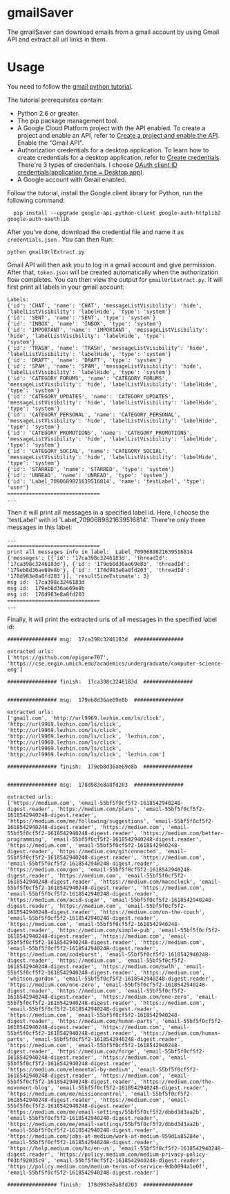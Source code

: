 # gmailSaver

The gmailSaver can download emails from a gmail account by using Gmail API and extract all url links in them.

# Usage
You need to follow the [gmail python tutorial](https://developers.google.com/gmail/api/quickstart/python).

The tutorial prerequisites contain:
- Python 2.6 or greater.
- The pip package management tool.
- A Google Cloud Platform project with the API enabled. To create a project and enable an API, refer to [Create a project and enable the API](https://developers.google.com/workspace/guides/create-project). Enable the "Gmail API".
- Authorization credentials for a desktop application. To learn how to create credentials for a desktop application, refer to [Create credentials](https://developers.google.com/workspace/guides/create-credentials). There're 3 types of credentials. I choose [OAuth client ID credentials(application type = Desktop app)](https://developers.google.com/workspace/guides/create-credentials#oauth-client-id).
- A Google account with Gmail enabled.

Follow the tutorial, install the Google client library for Python, run the following command:
```
  pip install --upgrade google-api-python-client google-auth-httplib2 google-auth-oauthlib
```
After you've done, download the credential file and name it as `credentials.json` . You can then Run:

```
python gmailUrlExtract.py
```

Gmail API will then ask you to log in a gmail account and give permission. After that, `token.json` will be created automatically when the authorization flow completes. You can then view the output for `gmailUrlExtract.py`. It will first print all labels in your gmail account:

```
Labels:
{'id': 'CHAT', 'name': 'CHAT', 'messageListVisibility': 'hide', 'labelListVisibility': 'labelHide', 'type': 'system'}
{'id': 'SENT', 'name': 'SENT', 'type': 'system'}
{'id': 'INBOX', 'name': 'INBOX', 'type': 'system'}
{'id': 'IMPORTANT', 'name': 'IMPORTANT', 'messageListVisibility': 'hide', 'labelListVisibility': 'labelHide', 'type': 
'system'}
{'id': 'TRASH', 'name': 'TRASH', 'messageListVisibility': 'hide', 'labelListVisibility': 'labelHide', 'type': 'system'}
{'id': 'DRAFT', 'name': 'DRAFT', 'type': 'system'}
{'id': 'SPAM', 'name': 'SPAM', 'messageListVisibility': 'hide', 'labelListVisibility': 'labelHide', 'type': 'system'} 
{'id': 'CATEGORY_FORUMS', 'name': 'CATEGORY_FORUMS', 'messageListVisibility': 'hide', 'labelListVisibility': 'labelHide', 'type': 'system'}
{'id': 'CATEGORY_UPDATES', 'name': 'CATEGORY_UPDATES', 'messageListVisibility': 'hide', 'labelListVisibility': 'labelHide', 'type': 'system'}
{'id': 'CATEGORY_PERSONAL', 'name': 'CATEGORY_PERSONAL', 'messageListVisibility': 'hide', 'labelListVisibility': 'labelHide', 'type': 'system'}
{'id': 'CATEGORY_PROMOTIONS', 'name': 'CATEGORY_PROMOTIONS', 'messageListVisibility': 'hide', 'labelListVisibility': 'labelHide', 'type': 'system'}
{'id': 'CATEGORY_SOCIAL', 'name': 'CATEGORY_SOCIAL', 'messageListVisibility': 'hide', 'labelListVisibility': 'labelHide', 'type': 'system'}
{'id': 'STARRED', 'name': 'STARRED', 'type': 'system'}
{'id': 'UNREAD', 'name': 'UNREAD', 'type': 'system'}
{'id': 'Label_7090689821639516814', 'name': 'testLabel', 'type': 'user'}
==============================
...
```
Then it will print all messages in a specified label id. Here, I choose the 'testLabel' with id 'Label_7090689821639516814'. There're only three messages in this label:
```
...
==============================
print all messages info in label:  Label_7090689821639516814
{'messages': [{'id': '17ca398c3246183d', 'threadId': '17ca398c3246183d'}, {'id': '179eb8d36ae69e8b', 'threadId': '179eb8d36ae69e8b'}, {'id': '178d983e8a8fd203', 'threadId': '178d983e8a8fd203'}], 'resultSizeEstimate': 3}
msg id:  17ca398c3246183d
msg id:  179eb8d36ae69e8b
msg id:  178d983e8a8fd203
==============================
...
```
Finally, it will print the extracted urls of all messages in the specified label id:

```
################ msg:  17ca398c3246183d  ################

extracted urls:
['https://github.com/epigone707', 'https://cse.engin.umich.edu/academics/undergraduate/computer-science-eng']

################ finish:  17ca398c3246183d  ################


################ msg:  179eb8d36ae69e8b  ################

extracted urls:
['gmail.com', 'http://url9969.lezhin.com/ls/click', 'http://url9969.lezhin.com/ls/click', 'http://url9969.lezhin.com/ls/click', 'http://url9969.lezhin.com/ls/click', 'lezhin.com', 'http://url9969.lezhin.com/ls/click', 'http://url9969.lezhin.com/ls/click', 'http://url9969.lezhin.com/ls/click', 'lezhin.com']

################ finish:  179eb8d36ae69e8b  ################


################ msg:  178d983e8a8fd203  ################

extracted urls:
['https://medium.com', 'email-55bf5f0cf5f2-1618542940248-digest.reader', 'https://medium.com/plans', 'email-55bf5f0cf5f2-1618542940248-digest.reader', 'https://medium.com/me/following/suggestions', 'email-55bf5f0cf5f2-1618542940248-digest.reader', 'https://medium.com', 'email-55bf5f0cf5f2-1618542940248-digest.reader', 'https://medium.com/better-programming', 'email-55bf5f0cf5f2-1618542940248-digest.reader', 'https://medium.com', 'email-55bf5f0cf5f2-1618542940248-digest.reader', 'https://medium.com/gitconnected', 'email-55bf5f0cf5f2-1618542940248-digest.reader', 'https://medium.com', 
'email-55bf5f0cf5f2-1618542940248-digest.reader', 'https://medium.com/gen', 'email-55bf5f0cf5f2-1618542940248-digest.reader', 'https://medium.com', 'email-55bf5f0cf5f2-1618542940248-digest.reader', 'https://medium.com/macoclock', 'email-55bf5f0cf5f2-1618542940248-digest.reader', 'https://medium.com', 'email-55bf5f0cf5f2-1618542940248-digest.reader', 'https://medium.com/acid-sugar', 'email-55bf5f0cf5f2-1618542940248-digest.reader', 'https://medium.com', 'email-55bf5f0cf5f2-1618542940248-digest.reader', 'https://medium.com/on-the-couch', 'email-55bf5f0cf5f2-1618542940248-digest.reader', 'https://medium.com', 'email-55bf5f0cf5f2-1618542940248-digest.reader', 'https://medium.com/simple-pub', 'email-55bf5f0cf5f2-1618542940248-digest.reader', 'https://medium.com', 'email-55bf5f0cf5f2-1618542940248-digest.reader', 'https://medium.com', 'email-55bf5f0cf5f2-1618542940248-digest.reader', 'https://medium.com/codeburst', 'email-55bf5f0cf5f2-1618542940248-digest.reader', 'https://medium.com', 'email-55bf5f0cf5f2-1618542940248-digest.reader', 'https://medium.com/swlh', 'email-55bf5f0cf5f2-1618542940248-digest.reader', 'https://medium.com', 'whitson.gordon', 'email-55bf5f0cf5f2-1618542940248-digest.reader', 'https://medium.com/one-zero', 'email-55bf5f0cf5f2-1618542940248-digest.reader', 'https://medium.com', 'email-55bf5f0cf5f2-1618542940248-digest.reader', 'https://medium.com/one-zero', 'email-55bf5f0cf5f2-1618542940248-digest.reader', 'https://medium.com', 'email-55bf5f0cf5f2-1618542940248-digest.reader', 'https://medium.com', 'email-55bf5f0cf5f2-1618542940248-digest.reader', 'https://medium.com/human-parts', 'email-55bf5f0cf5f2-1618542940248-digest.reader', 'https://medium.com', 'email-55bf5f0cf5f2-1618542940248-digest.reader', 'https://medium.com/human-parts', 'email-55bf5f0cf5f2-1618542940248-digest.reader', 'https://medium.com', 'email-55bf5f0cf5f2-1618542940248-digest.reader', 'https://medium.com/forge', 'email-55bf5f0cf5f2-1618542940248-digest.reader', 'https://medium.com', 'email-55bf5f0cf5f2-1618542940248-digest.reader', 'https://medium.com/elemental-by-medium', 'email-55bf5f0cf5f2-1618542940248-digest.reader', 'https://medium.com', 'email-55bf5f0cf5f2-1618542940248-digest.reader', 'https://medium.com/the-movement-blog', 'email-55bf5f0cf5f2-1618542940248-digest.reader', 'https://medium.com/me/missioncontrol', 'email-55bf5f0cf5f2-1618542940248-digest.reader', 'https://medium.com', 'email-55bf5f0cf5f2-1618542940248-digest.reader', 'https://medium.com/me/email-settings/55bf5f0cf5f2/dbbd3d3aa2b', 'email-55bf5f0cf5f2-1618542940248-digest.reader', 'https://medium.com/me/email-settings/55bf5f0cf5f2/dbbd3d3aa2b', 'email-55bf5f0cf5f2-1618542940248-digest.reader', 'https://medium.com/jobs-at-medium/work-at-medium-959d1a85284e', 'email-55bf5f0cf5f2-1618542940248-digest.reader', 'https://help.medium.com/hc/en-us', 'email-55bf5f0cf5f2-1618542940248-digest.reader', 'https://policy.medium.com/medium-privacy-policy-f03bf92035c9', 'email-55bf5f0cf5f2-1618542940248-digest.reader', 'https://policy.medium.com/medium-terms-of-service-9db0094a1e0f', 'email-55bf5f0cf5f2-1618542940248-digest.reader']

################ finish:  178d983e8a8fd203  ################
```
